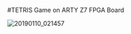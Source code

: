 
#TETRIS Game on ARTY Z7 FPGA Board




![20190110_021457](https://user-images.githubusercontent.com/7684011/50936025-22472200-147f-11e9-81c9-615897a50930.jpg)
